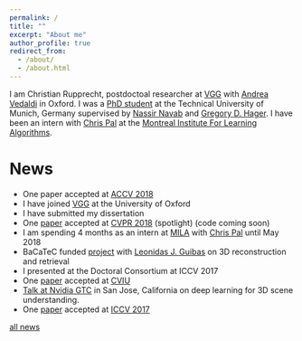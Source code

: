 ```yaml
---
permalink: /
title: ""
excerpt: "About me"
author_profile: true
redirect_from: 
  - /about/
  - /about.html
---
```


I am Christian Rupprecht, postdoctoal researcher at [VGG](http://www.robots.ox.ac.uk/~vgg/) with [Andrea Vedaldi](http://www.robots.ox.ac.uk/~vedaldi/) in Oxford. I was a [PhD student](http://campar.in.tum.de/Main/ChristianRupprecht) at the Technical University of Munich, Germany supervised by [Nassir Navab](http://campar.in.tum.de/Main/NassirNavab) and [Gregory D. Hager](http://www.cs.jhu.edu/~hager/). I have been an intern with [Chris Pal](http://www.professeurs.polymtl.ca/christopher.pal/) at the [Montreal Institute For Learning Algorithms](https://mila.quebec/en/).

News
======

* One paper accepted at [ACCV 2018](http://accv2018.net/)
* I have joined [VGG](http://www.robots.ox.ac.uk/~vgg/) at the University of Oxford
* I have submitted my dissertation
* One [paper](https://arxiv.org/abs/1803.11544) accepted at [CVPR 2018](http://cvpr2018.thecvf.com//) (spotlight) (code coming soon)
* I am spending 4 months as an intern at [MILA](https://mila.quebec/en/) with [Chris Pal](https://mila.quebec/en/person/pal-christopher/) until May 2018
* BaCaTeC funded [project](http://www.bacatec.de/de/gefoerderte_projekte.html) with [Leonidas J. Guibas](https://geometry.stanford.edu/member/guibas/) on 3D reconstruction and retrieval
* I presented at the Doctoral Consortium at ICCV 2017
* One [paper](http://www.sciencedirect.com/science/article/pii/S1077314217301406) accepted at [CVIU](https://www.journals.elsevier.com/computer-vision-and-image-understanding/)
* [Talk at Nvidia GTC](https://gputechconf2017.smarteventscloud.com/connect/sessionDetail.ww?SESSION_ID=112885) in San Jose, California on deep learning for 3D scene understanding.
* One [paper](http://campar.in.tum.de/Chair/PublicationDetail?pub=rupprecht2017iccv) accepted at [ICCV 2017](http://iccv2017.thecvf.com//)

[all news](/news)
